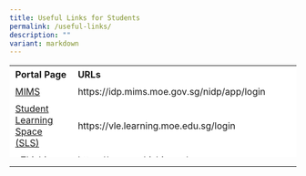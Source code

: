 ```yaml
---
title: Useful Links for Students
permalink: /useful-links/
description: ""
variant: markdown
---
```

<table border="0" style="box-sizing: inherit; border-collapse: collapse; border-spacing: 0px; max-width: 100%; height: 161px; width: 665.188px;"><tbody style="box-sizing: inherit;"><tr border="1" style="box-sizing: inherit; background: rgb(255, 255, 255); height: 23px;"><td border="0" style="box-sizing: inherit; padding: 5px 10px; width: 326.35px; height: 23px;"><b>Portal Page</b></td><td border="0" style="box-sizing: inherit; padding: 5px 10px; width: 200px; height: 23px;"><b>URLs</b></td></tr><tr style="box-sizing: inherit; background: rgb(255, 255, 255); height: 23px;"><td style="box-sizing: inherit; padding: 5px 10px; width: 326.35px; height: 23px;"><a href="https://idp.mims.moe.gov.sg/nidp/app/login">MIMS</a></td><td style="box-sizing: inherit; padding: 5px 10px; width: 337.837px; height: 23px;">https://idp.mims.moe.gov.sg/nidp/app/login</td></tr><tr style="box-sizing: inherit; background: rgb(255, 255, 255);"><td style="box-sizing: inherit; padding: 5px 10px; width: 326.35px;"><a href="https://vle.learning.moe.edu.sg/login">Student Learning Space (SLS)</a></td><td style="box-sizing: inherit; padding: 5px 10px; width: 337.837px;">https://vle.learning.moe.edu.sg/login</td></tr><tr style="box-sizing: inherit; background: rgb(255, 255, 255);"><td style="box-sizing: inherit; padding: 5px 10px; width: 326.35px;"><a href="https://www.ezhishi.com/">eZhishi</a></td><td style="box-sizing: inherit; padding: 5px 10px; width: 337.837px;">https://www.ezhishi.com/</td></tr><tr style="box-sizing: inherit; background: rgb(255, 255, 255);"><td style="box-sizing: inherit; padding: 5px 10px; width: 326.35px;"><a href="https://workspace.google.com/dashboard">Student Google Workspace</a></td><td style="box-sizing: inherit; padding: 5px 10px; width: 337.837px;">Student Learning Space (SLS</td></tr><tr style="box-sizing: inherit; background: rgb(255, 255, 255);"><td style="box-sizing: inherit; padding: 5px 10px; width: 326.35px;"><a href="https://vle.learning.moe.edu.sg/login">NCPS OPAC (Online Public Access Catalogue)</a></td><td style="box-sizing: inherit; padding: 5px 10px; width: 337.837px;">https://schoolibrary.moe.edu.sg/nanchiaupri/cgi-bin/spydus.exe/MSGTRN/WPAC/HOME</td></tr><tr style="box-sizing: inherit; background: rgb(255, 255, 255);"><td style="box-sizing: inherit; padding: 5px 10px; width: 326.35px;"><a href="https://www.koobits.com/">Koobits</a></td><td style="box-sizing: inherit; padding: 5px 10px; width: 337.837px;">https://www.koobits.com/</td></tr></tbody></table>



---